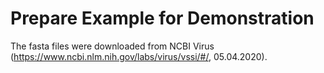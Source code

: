# Prepare Example for Demonstration

The fasta files were downloaded from NCBI Virus (https://www.ncbi.nlm.nih.gov/labs/virus/vssi/#/, 05.04.2020).